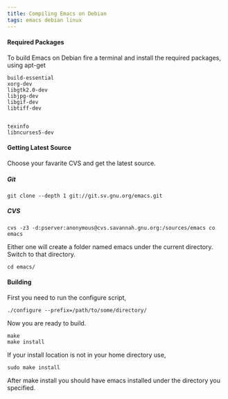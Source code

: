 ```yaml
---
title: Compiling Emacs on Debian
tags: emacs debian linux
---
```


#### Required Packages

To build Emacs on Debian fire a terminal and install the required packages,
using apt-get

    build-essential
    xorg-dev
    libgtk2.0-dev
    libjpg-dev 
    libgif-dev 
    libtiff-dev


    texinfo
    libncurses5-dev

#### Getting Latest Source

Choose your favarite CVS and get the latest source.

##### Git

    git clone --depth 1 git://git.sv.gnu.org/emacs.git

##### CVS
  
    cvs -z3 -d:pserver:anonymous@cvs.savannah.gnu.org:/sources/emacs co emacs 

Either one will create a folder named emacs under the current directory.
Switch to that directory.
    
    cd emacs/

#### Building

First you need to run the configure script,

    ./configure --prefix=/path/to/some/directory/

Now you are ready to build.

    make
    make install

If your install location is not in your home directory use,

    sudo make install

After make install you should have emacs installed under the directory 
you specified.
